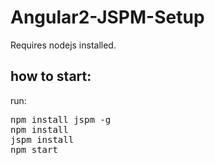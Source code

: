 # Angular2-JSPM-Setup
Requires nodejs installed.

## how to start:
run:
<pre>
npm install jspm -g
npm install
jspm install
npm start
</pre>
